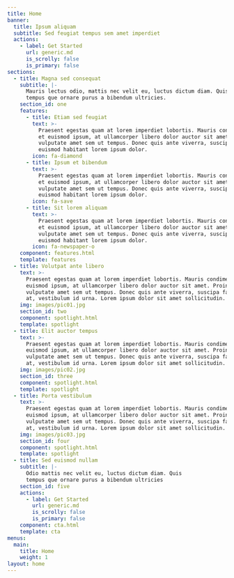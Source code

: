 ```yaml
---
title: Home
banner:
  title: Ipsum aliquam
  subtitle: Sed feugiat tempus sem amet imperdiet
  actions:
    - label: Get Started
      url: generic.md
      is_scrolly: false
      is_primary: false
sections:
  - title: Magna sed consequat
    subtitle: |-
      Mauris lectus odio, mattis nec velit eu, luctus dictum diam. Quis  
      tempus que ornare purus a bibendum ultricies.
    section_id: one
    features:
      - title: Etiam sed feugiat
        text: >-
          Praesent egestas quam at lorem imperdiet lobortis. Mauris condimentum
          et euismod ipsum, at ullamcorper libero dolor auctor sit amet. Proin
          vulputate amet sem ut tempus. Donec quis ante viverra, suscipit
          euismod habitant lorem ipsum dolor.
        icon: fa-diamond
      - title: Ipsum et bibendum
        text: >-
          Praesent egestas quam at lorem imperdiet lobortis. Mauris condimentum
          et euismod ipsum, at ullamcorper libero dolor auctor sit amet. Proin
          vulputate amet sem ut tempus. Donec quis ante viverra, suscipit
          euismod habitant lorem ipsum dolor.
        icon: fa-save
      - title: Sit lorem aliquam
        text: >-
          Praesent egestas quam at lorem imperdiet lobortis. Mauris condimentum
          et euismod ipsum, at ullamcorper libero dolor auctor sit amet. Proin
          vulputate amet sem ut tempus. Donec quis ante viverra, suscipit
          euismod habitant lorem ipsum dolor.
        icon: fa-newspaper-o
    component: features.html
    template: features
  - title: Volutpat ante libero
    text: >-
      Praesent egestas quam at lorem imperdiet lobortis. Mauris condimentum et
      euismod ipsum, at ullamcorper libero dolor auctor sit amet. Proin
      vulputate amet sem ut tempus. Donec quis ante viverra, suscipa facilisis
      at, vestibulum id urna. Lorem ipsum dolor sit amet sollicitudin.
    img: images/pic01.jpg
    section_id: two
    component: spotlight.html
    template: spotlight
  - title: Elit auctor tempus
    text: >-
      Praesent egestas quam at lorem imperdiet lobortis. Mauris condimentum et
      euismod ipsum, at ullamcorper libero dolor auctor sit amet. Proin
      vulputate amet sem ut tempus. Donec quis ante viverra, suscipa facilisis
      at, vestibulum id urna. Lorem ipsum dolor sit amet sollicitudin.
    img: images/pic02.jpg
    section_id: three
    component: spotlight.html
    template: spotlight
  - title: Porta vestibulum
    text: >-
      Praesent egestas quam at lorem imperdiet lobortis. Mauris condimentum et
      euismod ipsum, at ullamcorper libero dolor auctor sit amet. Proin
      vulputate amet sem ut tempus. Donec quis ante viverra, suscipa facilisis
      at, vestibulum id urna. Lorem ipsum dolor sit amet sollicitudin.
    img: images/pic03.jpg
    section_id: four
    component: spotlight.html
    template: spotlight
  - title: Sed euismod nullam
    subtitle: |-
      Odio mattis nec velit eu, luctus dictum diam. Quis  
      tempus que ornare purus a bibendum ultricies
    section_id: five
    actions:
      - label: Get Started
        url: generic.md
        is_scrolly: false
        is_primary: false
    component: cta.html
    template: cta
menus:
  main:
    title: Home
    weight: 1
layout: home
---
```

